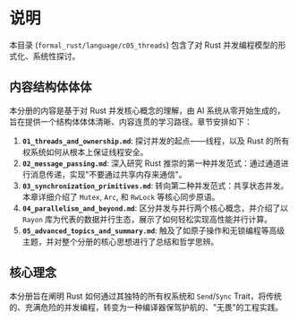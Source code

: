 ﻿# 说明

本目录 (`formal_rust/language/c05_threads`) 包含了对 Rust 并发编程模型的形式化、系统性探讨。

## 内容结构体体体

本分册的内容是基于对 Rust 并发核心概念的理解，由 AI 系统从零开始生成的，旨在提供一个结构体体体清晰、内容连贯的学习路径。章节安排如下：

1. **`01_threads_and_ownership.md`**: 探讨并发的起点——线程，以及 Rust 的所有权系统如何从根本上保证线程安全。
2. **`02_message_passing.md`**: 深入研究 Rust 推崇的第一种并发范式：通过通道进行消息传递，实现"不要通过共享内存来通信"。
3. **`03_synchronization_primitives.md`**: 转向第二种并发范式：共享状态并发。本章详细介绍了 `Mutex`, `Arc`, 和 `RwLock` 等核心同步原语。
4. **`04_parallelism_and_beyond.md`**: 区分并发与并行两个核心概念，并介绍了以 `Rayon` 库为代表的数据并行生态，展示了如何轻松实现高性能并行计算。
5. **`05_advanced_topics_and_summary.md`**: 触及了如原子操作和无锁编程等高级主题，并对整个分册的核心思想进行了总结和哲学思辨。

## 核心理念

本分册旨在阐明 Rust 如何通过其独特的所有权系统和 `Send`/`Sync` Trait，将传统的、充满危险的并发编程，转变为一种编译器保驾护航的、"无畏"的工程实践。
